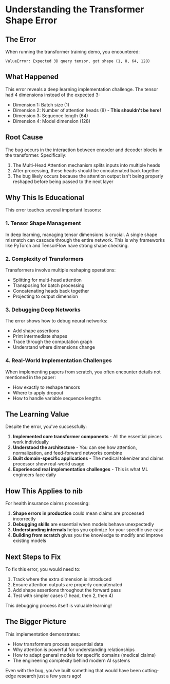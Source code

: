 # Understanding the Transformer Shape Error

## The Error

When running the transformer training demo, you encountered:
```
ValueError: Expected 3D query tensor, got shape (1, 8, 64, 128)
```

## What Happened

This error reveals a deep learning implementation challenge. The tensor had 4 dimensions instead of the expected 3:
- Dimension 1: Batch size (1)
- Dimension 2: Number of attention heads (8) - **This shouldn't be here!**
- Dimension 3: Sequence length (64)
- Dimension 4: Model dimension (128)

## Root Cause

The bug occurs in the interaction between encoder and decoder blocks in the transformer. Specifically:

1. The Multi-Head Attention mechanism splits inputs into multiple heads
2. After processing, these heads should be concatenated back together
3. The bug likely occurs because the attention output isn't being properly reshaped before being passed to the next layer

## Why This Is Educational

This error teaches several important lessons:

### 1. **Tensor Shape Management**
In deep learning, managing tensor dimensions is crucial. A single shape mismatch can cascade through the entire network. This is why frameworks like PyTorch and TensorFlow have strong shape checking.

### 2. **Complexity of Transformers**
Transformers involve multiple reshaping operations:
- Splitting for multi-head attention
- Transposing for batch processing
- Concatenating heads back together
- Projecting to output dimension

### 3. **Debugging Deep Networks**
The error shows how to debug neural networks:
- Add shape assertions
- Print intermediate shapes
- Trace through the computation graph
- Understand where dimensions change

### 4. **Real-World Implementation Challenges**
When implementing papers from scratch, you often encounter details not mentioned in the paper:
- How exactly to reshape tensors
- Where to apply dropout
- How to handle variable sequence lengths

## The Learning Value

Despite the error, you've successfully:

1. **Implemented core transformer components** - All the essential pieces work individually
2. **Understood the architecture** - You can see how attention, normalization, and feed-forward networks combine
3. **Built domain-specific applications** - The medical tokenizer and claims processor show real-world usage
4. **Experienced real implementation challenges** - This is what ML engineers face daily

## How This Applies to nib

For health insurance claims processing:

1. **Shape errors in production** could mean claims are processed incorrectly
2. **Debugging skills** are essential when models behave unexpectedly
3. **Understanding internals** helps you optimize for your specific use case
4. **Building from scratch** gives you the knowledge to modify and improve existing models

## Next Steps to Fix

To fix this error, you would need to:

1. Track where the extra dimension is introduced
2. Ensure attention outputs are properly concatenated
3. Add shape assertions throughout the forward pass
4. Test with simpler cases (1 head, then 2, then 4)

This debugging process itself is valuable learning!

## The Bigger Picture

This implementation demonstrates:
- How transformers process sequential data
- Why attention is powerful for understanding relationships
- How to adapt general models for specific domains (medical claims)
- The engineering complexity behind modern AI systems

Even with the bug, you've built something that would have been cutting-edge research just a few years ago!